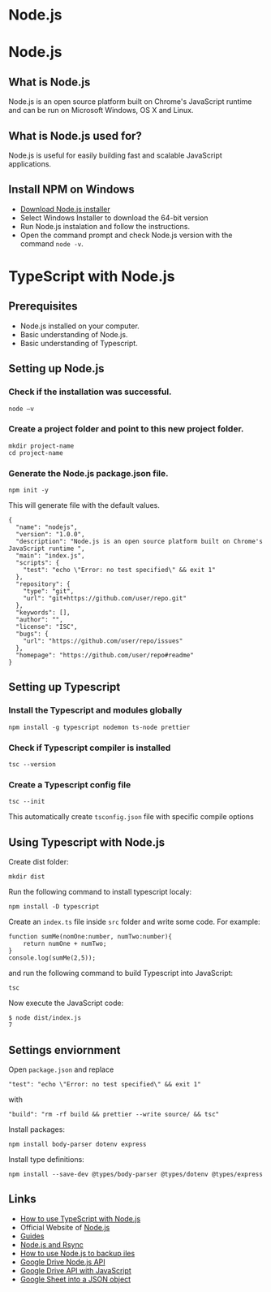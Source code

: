 # Node.js
Node.js
===
## What is Node.js
Node.js is an open source platform built on Chrome's JavaScript runtime and can be run on Microsoft Windows, OS X and Linux.

## What is Node.js used for?
Node.js is useful for easily building fast and scalable JavaScript applications.

## Install NPM on Windows
- [Download Node.js installer](https://nodejs.org/en/download/current/)
- Select Windows Installer to download the 64-bit version
- Run Node.js instalation and follow the instructions.
- Open the command prompt and check Node.js version with the command `node -v`.

TypeScript with Node.js
===
## Prerequisites
- Node.js installed on your computer.
- Basic understanding of Node.js.
- Basic understanding of Typescript.

## Setting up Node.js
### Check if the installation was successful.
```
node –v
```
### Create a project folder and point to this new project folder.
```
mkdir project-name
cd project-name
```
### Generate the Node.js package.json file.
```
npm init -y
```
This will generate file with the default values.
```
{
  "name": "nodejs",
  "version": "1.0.0",
  "description": "Node.js is an open source platform built on Chrome's JavaScript runtime ",
  "main": "index.js",
  "scripts": {
    "test": "echo \"Error: no test specified\" && exit 1"
  },
  "repository": {
    "type": "git",
    "url": "git+https://github.com/user/repo.git"
  },
  "keywords": [],
  "author": "",
  "license": "ISC",
  "bugs": {
    "url": "https://github.com/user/repo/issues"
  },
  "homepage": "https://github.com/user/repo#readme"
}
```
## Setting up Typescript
### Install the Typescript and modules globally
```
npm install -g typescript nodemon ts-node prettier
```
### Check if Typescript compiler is installed
```
tsc --version
```
### Create a Typescript config file
```
tsc --init
```
This automatically create `tsconfig.json` file with specific compile options

## Using Typescript with Node.js
Create dist folder:
```
mkdir dist
```
Run the following command to install typescript localy:
```
npm install -D typescript
```
Create an `index.ts` file inside `src` folder and write some code. For example:
```
function sumMe(nomOne:number, numTwo:number){
    return numOne + numTwo;
}
console.log(sumMe(2,5));
```
and run the following command to build Typescript into JavaScript:
```
tsc
```
Now execute the JavaScript code:
```
$ node dist/index.js
7
```

## Settings enviornment
Open `package.json` and replace
```
"test": "echo \"Error: no test specified\" && exit 1"
```
with
```
"build": "rm -rf build && prettier --write source/ && tsc"
```
Install packages:
```
npm install body-parser dotenv express
```
Install type definitions:
```
npm install --save-dev @types/body-parser @types/dotenv @types/express
```

## Links
- [How to use TypeScript with Node.js](https://www.section.io/engineering-education/how-to-use-typescript-with-nodejs/)
- Official Website of [Node.js](https://nodejs.org/)
- [Guides](https://nodejs.org/en/docs/guides/)
- [Node.js and Rsync](https://medium.com/swlh/how-to-backup-files-using-node-js-and-rsync-bbea20701696)
- [How to use Node.js to backup iles](https://dev.to/alexeagleson/how-to-use-nodejs-to-backup-your-personal-files-and-learn-some-webdev-skills-along-the-way-541a)
- [Google Drive Node.js API](https://www.section.io/engineering-education/google-drive-api-nodejs/)
- [Google Drive API with JavaScript](https://medium.com/@bretcameron/how-to-use-the-google-drive-api-with-javascript-57a6cc9e5262)
- [Google Sheet into a JSON object](https://gist.github.com/jonobr1/45fc5f41a219153aaa18)